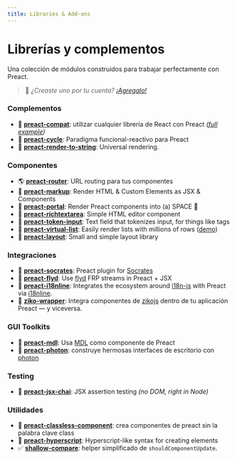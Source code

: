 ```yaml
---
title: Libraries & Add-ons
---
```


# Librerías y complementos

Una colección de módulos construidos para trabajar perfectamente con Preact.

> :information_desk_person: _¿Creaste uno por tu cuenta?
> [¡Agregalo!](https://github.com/preactjs/preact-www/blob/master/content/es/about/libraries-addons.md)_


### Complementos

- :raised_hands: **[preact-compat](https://github.com/preactjs/preact-compat)**: utilizar cualquier librería de React con Preact *([full example](https://github.com/developit/preact-compat-example))*
- :repeat: **[preact-cycle](https://github.com/developit/preact-cycle)**: Paradigma funcional-reactivo para Preact
- :page_facing_up: **[preact-render-to-string](https://github.com/preactjs/preact-render-to-string)**: Universal rendering.


### Componentes

- :earth_americas: **[preact-router](https://github.com/preactjs/preact-router)**: URL routing para tus componentes
- :bookmark_tabs: **[preact-markup](https://github.com/developit/preact-markup)**: Render HTML & Custom Elements as JSX & Components
- :satellite: **[preact-portal](https://github.com/developit/preact-portal)**: Render Preact components into (a) SPACE :milky_way:
- :pencil: **[preact-richtextarea](https://github.com/developit/preact-richtextarea)**: Simple HTML editor component
- :bookmark: **[preact-token-input](https://github.com/developit/preact-token-input)**: Text field that tokenizes input, for things like tags
- :card_index: **[preact-virtual-list](https://github.com/developit/preact-virtual-list)**: Easily render lists with millions of rows ([demo](https://jsfiddle.net/developit/qqan9pdo/))
- :triangular_ruler: **[preact-layout](https://download.github.io/preact-layout/)**: Small and simple layout library


### Integraciones

- :thought_balloon: **[preact-socrates](https://github.com/matthewmueller/preact-socrates)**: Preact plugin for [Socrates](http://github.com/matthewmueller/socrates)
- :rowboat: **[preact-flyd](https://github.com/xialvjun/preact-flyd)**: Use [flyd](https://github.com/paldepind/flyd) FRP streams in Preact + JSX
- :speech_balloon: **[preact-i18nline](https://github.com/download/preact-i18nline)**: Integrates the ecosystem around [i18n-js](https://github.com/everydayhero/i18n-js) with Preact via [i18nline](https://github.com/download/i18nline).
- 🧩 **[ziko-wrapper](https://github.com/zakarialaoui10/ziko-wrapper)**: Integra componentes de [zikojs](https://github.com/zakarialaoui10/zikojs) dentro de tu aplicación Preact — y viceversa.


### GUI Toolkits

- :white_square_button: **[preact-mdl](https://github.com/developit/preact-mdl)**: Usa [MDL](https://getmdl.io) como componente de Preact
- :rocket: **[preact-photon](https://github.com/developit/preact-photon)**: construye hermosas interfaces de escritorio con [photon](http://photonkit.com)


### Testing

- :microscope: **[preact-jsx-chai](https://github.com/developit/preact-jsx-chai)**: JSX assertion testing _(no DOM, right in Node)_


### Utilidades

- :tophat: **[preact-classless-component](https://github.com/ld0rman/preact-classless-component)**: crea componentes de preact sin la palabra clave class
- :hammer: **[preact-hyperscript](https://github.com/queckezz/preact-hyperscript)**: Hyperscript-like syntax for creating elements
- :white_check_mark: **[shallow-compare](https://github.com/tkh44/shallow-compare)**: helper simplificado de `shouldComponentUpdate`.
